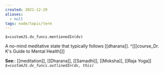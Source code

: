 ```yaml
---
created: 2021-12-29 
aliases:
  - null
tags: node/topic/term
---
```

`$=customJS.dv_funcs.mentionedIn(dv)`

A no-mind meditative state that typically follows [[dharana]].
 ^[[[course_Dr. K's Guide to Mental Health]]]

**See**:: [[meditation]], [[Dharana]], [[Samadhi]], [[Moksha]], [[Raja Yoga]]
*`$=customJS.dv_funcs.outlinedIn(dv, this)`*